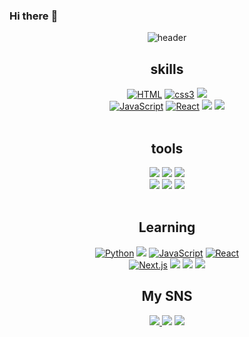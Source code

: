 ### Hi there :wave:

<div align=center>
  
![header](https://capsule-render.vercel.app/api?type=waving&color=gradient&height=300&section=header&text=Juwon&fontSize=60)
    
  <div align=center>
    
  ## skills
[![HTML](https://img.shields.io/badge/HTML5-E34F26?style=flat-square&logo=HTML5&logoColor=white)](github.com/HongSJae/todolist)
[![css3](https://img.shields.io/badge/CSS3-1572B6?style=flat-square&logo=CSS3&logoColor=white)](github.com/HongSJae/todolist)
<img src="https://img.shields.io/badge/C/C++-A8B9CC?style=yellow&logo=C&logoColor=white"/>
 <br />
[![JavaScript](https://img.shields.io/badge/JavaScript-F7DF1E?style=flat-square&logo=JavaScript&logoColor=white)](github.com/HongSJae/todolist)
[![React](https://img.shields.io/badge/React-61DAFB?style=flat-square&logo=React&logoColor=white)](github.com/HongSJae/todolist)
    <img src="https://img.shields.io/badge/React Router-CA4245?style/badge&logo=React Router&logoColor=white">
  <img src="https://img.shields.io/badge/TypeScript-3178C6?style/badge&logo=TypeScript&logoColor=white">
<br><br>
## tools
  <img src="https://img.shields.io/badge/Notion-000000?style=flat-square&logo=Notion&logoColor=white"/>
  <img src="https://img.shields.io/badge/GitKraken-179287?style=flat-square&logo=GitKraken&logoColor=white"/>
  <img src="https://img.shields.io/badge/GitHub-181717?style/badge&logo=GitHub&logoColor=white">
  <br />
  <img src="https://img.shields.io/badge/Visual Stdio-5C2D91?style/badge&logo=Visual-Studio&logoColor=white">
  <img src="https://img.shields.io/badge/Visual Studio Code-007ACC?style/badge&logo=Visual Studio Code&logoColor=white">
  <img src="https://img.shields.io/badge/Postman-FF6C37?style/badge&logo=Postman&logoColor=white">
  <br><br>    
    
## Learning
  [![Python](https://img.shields.io/badge/Python-3776AB?style=flat-square&logo=Python&logoColor=white)](github.com/jikwan0327/todolist) 
  <img src="https://img.shields.io/badge/React Router-CA4245?style/badge&logo=React Router&logoColor=white">
  [![JavaScript](https://img.shields.io/badge/JavaScript-F7DF1E?style=flat-square&logo=JavaScript&logoColor=white)](github.com/HongSJae/todolist)
  [![React](https://img.shields.io/badge/React-61DAFB?style=flat-square&logo=React&logoColor=white)](github.com/HongSJae/todolist)
   <br />
  [![Next.js](https://img.shields.io/badge/Next.js-000000?style=flat-square&logo=Next.js&logoColor=white)](github.com/jikwan0327/todolist)
  <img src="https://img.shields.io/badge/C/C++-A8B9CC?style=yellow&logo=C&logoColor=white"/>
  <img src="https://img.shields.io/badge/TypeScript-3178C6?style/badge&logo=TypeScript&logoColor=white">
  <img src="https://img.shields.io/badge/Recoil-0075EB?style/badge&logo=Revolut&logoColor=white">
    
## My SNS
<a href="https://www.instagram.com/xu_.one/" target="_blank"><img src="https://img.shields.io/badge/Instagram-E4405F?style/badge&logo=Instagram&logoColor=white">
<a href="https://www.facebook.com/profile.php?id=100017360131910" target="_blank"><img src="https://img.shields.io/badge/Facebook-1877F2?style/badge&logo=Facebook&logoColor=white"></a>
<a href="mailto:wndnjs060319@gmail.com"><img src="https://img.shields.io/badge/Gmail-d14836?style=flat-square&logo=Gmail&logoColor=white&link=wndnjs0160319@gmail.com"/></a>
